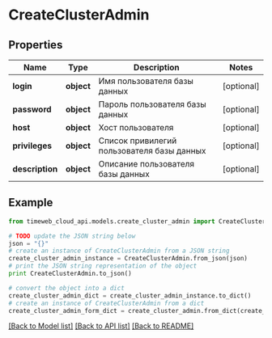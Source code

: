 # CreateClusterAdmin


## Properties
Name | Type | Description | Notes
------------ | ------------- | ------------- | -------------
**login** | **object** | Имя пользователя базы данных | [optional] 
**password** | **object** | Пароль пользователя базы данных | [optional] 
**host** | **object** | Хост пользователя | [optional] 
**privileges** | **object** | Список привилегий пользователя базы данных | [optional] 
**description** | **object** | Описание пользователя базы данных | [optional] 

## Example

```python
from timeweb_cloud_api.models.create_cluster_admin import CreateClusterAdmin

# TODO update the JSON string below
json = "{}"
# create an instance of CreateClusterAdmin from a JSON string
create_cluster_admin_instance = CreateClusterAdmin.from_json(json)
# print the JSON string representation of the object
print CreateClusterAdmin.to_json()

# convert the object into a dict
create_cluster_admin_dict = create_cluster_admin_instance.to_dict()
# create an instance of CreateClusterAdmin from a dict
create_cluster_admin_form_dict = create_cluster_admin.from_dict(create_cluster_admin_dict)
```
[[Back to Model list]](../README.md#documentation-for-models) [[Back to API list]](../README.md#documentation-for-api-endpoints) [[Back to README]](../README.md)


